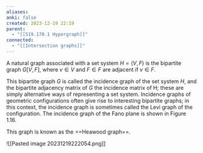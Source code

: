 ```yaml
---
aliases: 
anki: false
created: 2023-12-19 22:19
parent:
  - "[[519.179.1 Hypergraph]]"
connected:
  - "[[Intersection graphs]]"
---
```


A natural graph associated with a set system $H = (V,F)$ is the bipartite graph $G[V,F]$, where $v ∈ V$ and $F ∈ F$ are adjacent if $v ∈ F$. 

This bipartite graph $G$ is called the incidence graph of the set system $H$, and the bipartite adjacency matrix of $G$ the incidence matrix of H; these are simply alternative ways of representing a set system. Incidence graphs of geometric configurations often give rise to interesting bipartite graphs; in this context, the incidence graph is sometimes called the Levi graph of the configuration. The incidence graph of the Fano plane is shown in Figure 1.16. 

This graph is known as the ==Heawood graph==.

![[Pasted image 20231219222054.png]]














